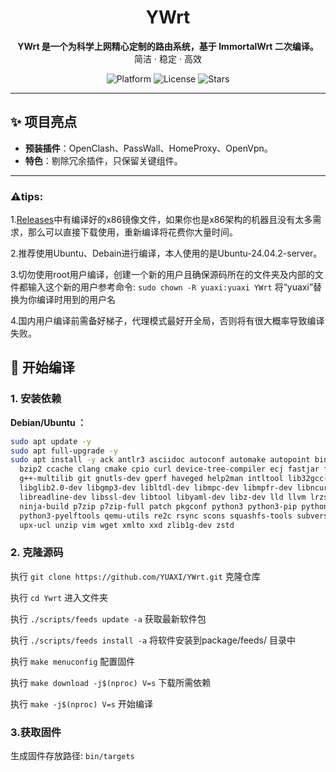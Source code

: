 <h1 align="center">YWrt</h1>



<p align="center">
  <strong>YWrt 是一个为科学上网精心定制的路由系统，基于 ImmortalWrt 二次编译。</strong><br>
  简洁 · 稳定 · 高效
</p>


<p align="center">
  <img src="https://img.shields.io/badge/platform-OpenWrt-informational?style=flat-square" alt="Platform">
  <img src="https://img.shields.io/github/license/YUAXI/YWrt?style=flat-square" alt="License">
  <img src="https://img.shields.io/github/stars/YUAXI/YWrt?style=flat-square" alt="Stars">
</p>


---

## ✨ 项目亮点

- **预装插件**：OpenClash、PassWall、HomeProxy、OpenVpn。
- **特色**：剔除冗余插件，只保留关键组件。

---



### ⚠️tips:

1.[Releases](https://github.com/YUAXI/YWrt/releases)中有编译好的x86镜像文件，如果你也是x86架构的机器且没有太多需求，那么可以直接下载使用，重新编译将花费你大量时间。

2.推荐使用Ubuntu、Debain进行编译，本人使用的是Ubuntu-24.04.2-server。

3.切勿使用root用户编译，创建一个新的用户且确保源码所在的文件夹及内部的文件都输入这个新的用户参考命令: `sudo chown -R yuaxi:yuaxi YWrt` 将“yuaxi”替换为你编译时用到的用户名

4.国内用户编译前需备好梯子，代理模式最好开全局，否则将有很大概率导致编译失败。



## 🚀 开始编译

### 1. 安装依赖

**Debian/Ubuntu ：**

```bash
sudo apt update -y
sudo apt full-upgrade -y
sudo apt install -y ack antlr3 asciidoc autoconf automake autopoint binutils bison build-essential \
  bzip2 ccache clang cmake cpio curl device-tree-compiler ecj fastjar flex gawk gettext gcc-multilib \
  g++-multilib git gnutls-dev gperf haveged help2man intltool lib32gcc-s1 libc6-dev-i386 libelf-dev \
  libglib2.0-dev libgmp3-dev libltdl-dev libmpc-dev libmpfr-dev libncurses-dev libpython3-dev \
  libreadline-dev libssl-dev libtool libyaml-dev libz-dev lld llvm lrzsz mkisofs msmtp nano \
  ninja-build p7zip p7zip-full patch pkgconf python3 python3-pip python3-ply python3-docutils \
  python3-pyelftools qemu-utils re2c rsync scons squashfs-tools subversion swig texinfo uglifyjs \
  upx-ucl unzip vim wget xmlto xxd zlib1g-dev zstd
```

### 2. 克隆源码

执行 `git clone https://github.com/YUAXI/YWrt.git` 克隆仓库

执行 `cd Ywrt`  进入文件夹

执行 `./scripts/feeds update -a` 获取最新软件包

执行 `./scripts/feeds install -a` 将软件安装到package/feeds/ 目录中

执行 `make menuconfig` 配置固件

执行 `make download -j$(nproc) V=s` 下载所需依赖

执行 `make -j$(nproc) V=s` 开始编译

### 3.获取固件

生成固件存放路径: `bin/targets`

